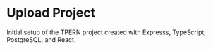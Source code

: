 # Upload Project

Initial setup of the TPERN project created with Expresss, TypeScript, PostgreSQL, and React.
